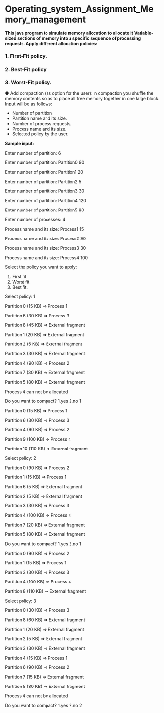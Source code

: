 # Operating_system_Assignment_Memory_management
**This java program to simulate memory allocation to allocate it
Variable-sized sections of memory into a specific sequence of
processing requests. Apply different allocation policies:**
### 1. First-Fit policy.
### 2. Best-Fit policy.
### 3. Worst-Fit policy.
● Add compaction (as option for the user): in compaction you shuffle
the memory contents so as to place all free memory together in one
large block.
Input will be as follows:
- Number of partition
- Partition name and its size.
- Number of process requests.
- Process name and its size.
- Selected policy by the user.

**Sample input:**

Enter number of partition:
6

Enter number of partition:
Partition0 90

Enter number of partition:
Partition1 20

Enter number of partition:
Partition2 5

Enter number of partition:
Partition3 30

Enter number of partition:
Partition4 120

Enter number of partition:
Partition5 80

Enter number of processes:
4

Process name and its size:
Process1 15

Process name and its size:
Process2 90

Process name and its size:
Process3 30

Process name and its size:
Process4 100

Select the policy you want to apply:
1. First fit
2. Worst fit
3. Best fit.

Select policy:
1

Partition 0 (15 KB) => Process 1

Partition 6 (30 KB) => Process 3

Partition 8 (45 KB) => External fragment

Partition 1 (20 KB) => External fragment

Partition 2 (5 KB) => External fragment

Partition 3 (30 KB) => External fragment

Partition 4 (90 KB) => Process 2

Partition 7 (30 KB) => External fragment

Partition 5 (80 KB) => External fragment

Process 4 can not be allocated

Do you want to compact? 1.yes 2.no
1

Partition 0 (15 KB) => Process 1

Partition 6 (30 KB) => Process 3

Partition 4 (90 KB) => Process 2

Partition 9 (100 KB) => Process 4

Partition 10 (110 KB) => External fragment

Select policy:
2

Partition 0 (90 KB) => Process 2

Partition 1 (15 KB) => Process 1

Partition 6 (5 KB) => External fragment

Partition 2 (5 KB) => External fragment

Partition 3 (30 KB) => Process 3

Partition 4 (100 KB) => Process 4

Partition 7 (20 KB) => External fragment

Partition 5 (80 KB) => External fragment

Do you want to compact? 1.yes 2.no
1

Partition 0 (90 KB) => Process 2

Partition 1 (15 KB) => Process 1

Partition 3 (30 KB) => Process 3

Partition 4 (100 KB) => Process 4

Partition 8 (110 KB) => External fragment

Select policy:
3

Partition 0 (30 KB) => Process 3

Partition 8 (60 KB) => External fragment

Partition 1 (20 KB) => External fragment

Partition 2 (5 KB) => External fragment

Partition 3 (30 KB) => External fragment

Partition 4 (15 KB) => Process 1

Partition 6 (90 KB) => Process 2

Partition 7 (15 KB) => External fragment

Partition 5 (80 KB) => External fragment

Process 4 can not be allocated

Do you want to compact? 1.yes 2.no
2
